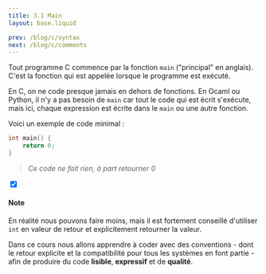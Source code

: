 ```yaml
---
title: 3.1 Main
layout: base.liquid

prev: /blog/c/syntax
next: /blog/c/comments
---
```


Tout programme C commence par la fonction `main` ("principal" en anglais). C'est la fonction qui est appelée lorsque le programme est exécuté.
<br>

En C, on ne code presque jamais en dehors de fonctions. En Ocaml ou Python, il n'y a pas besoin de `main` car tout le code qui est écrit s'exécute, mais ici, chaque expression est écrite dans le `main` ou une autre fonction.
<br>

Voici un exemple de code minimal :
```c
int main() {
    return 0;
}
```
> *Ce code ne fait rien, à part retourner 0*

<section class="accordion" optional>
    <input type="checkbox" checked>
    <h4>Note<i></i></h4>
<article>

En réalité nous pouvons faire moins, mais il est fortement conseillé d'utiliser `int` en valeur de retour et explicitement retourner la valeur.

Dans ce cours nous allons apprendre à coder avec des conventions - dont le retour explicite et la compatibilité pour tous les systèmes en font partie - afin de produire du code **lisible**, **expressif** et de **qualité**.
</article>
</section>
